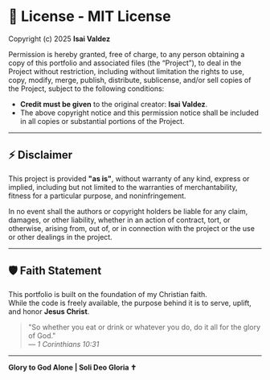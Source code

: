 # 📜 License - MIT License

Copyright (c) 2025 **Isai Valdez**

Permission is hereby granted, free of charge, to any person obtaining a copy of this portfolio and associated files (the “Project”), to deal in the Project without restriction, including without limitation the rights to use, copy, modify, merge, publish, distribute, sublicense, and/or sell copies of the Project, subject to the following conditions:

- **Credit must be given** to the original creator: **Isai Valdez**.
- The above copyright notice and this permission notice shall be included in all copies or substantial portions of the Project.

---

## ⚡ Disclaimer

This project is provided **\"as is\"**, without warranty of any kind, express or implied, including but not limited to the warranties of merchantability, fitness for a particular purpose, and noninfringement.

In no event shall the authors or copyright holders be liable for any claim, damages, or other liability, whether in an action of contract, tort, or otherwise, arising from, out of, or in connection with the project or the use or other dealings in the project.

---

## 🛡️ Faith Statement

This portfolio is built on the foundation of my Christian faith.  
While the code is freely available, the purpose behind it is to serve, uplift, and honor **Jesus Christ**.

> \"So whether you eat or drink or whatever you do, do it all for the glory of God.\"  
> *— 1 Corinthians 10:31*

---

**Glory to God Alone | Soli Deo Gloria ✝️**
